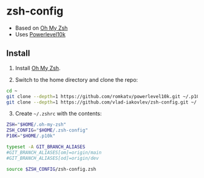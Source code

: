 # zsh-config

- Based on [Oh My Zsh](https://github.com/robbyrussell/oh-my-zsh)
- Uses [Powerlevel10k](https://github.com/romkatv/powerlevel10k)

## Install

1. Install [Oh My Zsh](https://github.com/ohmyzsh/ohmyzsh).

2. Switch to the home directory and clone the repo:
```sh
cd ~
git clone --depth=1 https://github.com/romkatv/powerlevel10k.git ~/.p10k
git clone --depth=1 https://github.com/vlad-iakovlev/zsh-config.git ~/.zsh-config
```

3. Create `~/.zshrc` with the contents:
```sh
ZSH="$HOME/.oh-my-zsh"
ZSH_CONFIG="$HOME/.zsh-config"
P10K="$HOME/.p10k"

typeset -A GIT_BRANCH_ALIASES
#GIT_BRANCH_ALIASES[om]=origin/main
#GIT_BRANCH_ALIASES[od]=origin/dev

source $ZSH_CONFIG/zsh-config.zsh
```
